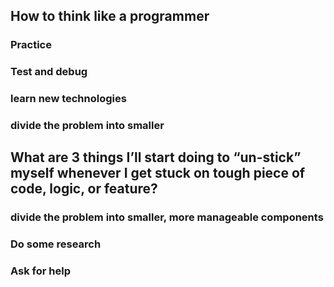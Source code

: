 ## How to think like a programmer
### Practice
### Test and debug
### learn new technologies
### divide the problem into smaller

## What are 3 things I’ll start doing to “un-stick” myself whenever I get stuck on tough piece of code, logic, or feature?
### divide the problem into smaller, more manageable components
### Do some research
### Ask for help